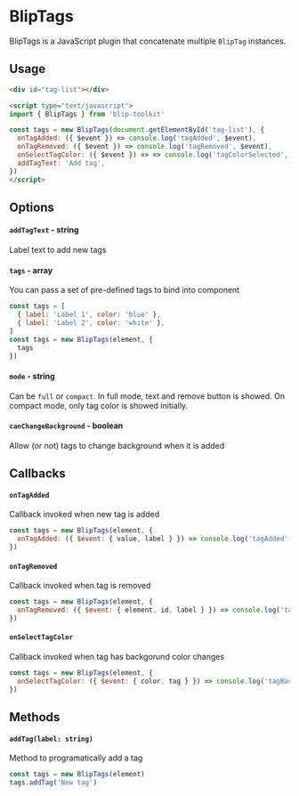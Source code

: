 # BlipTags

BlipTags is a JavaScript plugin that concatenate multiple `BlipTag` instances.

## Usage

```html
<div id="tag-list"></div>

<script type="text/javascript">
import { BlipTags } from 'blip-toolkit'

const tags = new BlipTags(document.getElementById('tag-list'), {
  onTagAdded: ({ $event }) => console.log('tagAdded', $event),
  onTagRemoved: ({ $event }) => console.log('tagRemoved', $event),
  onSelectTagColor: ({ $event }) => => console.log('tagColorSelected', $event),
  addTagText: 'Add tag',
})
</script>
```

## Options

#### `addTagText` - string

Label text to add new tags

#### `tags` - array

You can pass a set of pre-defined tags to bind into component

```javascript
const tags = [
  { label: 'Label 1', color: 'blue' },
  { label: 'Label 2', color: 'white' },
]
const tags = new BlipTags(element, {
  tags
})
```

#### `mode` - string

Can be `full` or `compact`. In full mode, text and remove button is showed. On compact mode, only tag color is showed initially.

#### `canChangeBackground` - boolean

Allow (or not) tags to change background when it is added

## Callbacks

#### `onTagAdded`

Callback invoked when new tag is added

```javascript
const tags = new BlipTags(element, {
  onTagAdded: ({ $event: { value, label } }) => console.log('tagAdded', value, label),
})
```

#### `onTagRemoved`

Callback invoked when tag is removed

```javascript
const tags = new BlipTags(element, {
  onTagRemoved: ({ $event: { element, id, label } }) => console.log('tagRemoved', element, id, label),
})
```

#### `onSelectTagColor`

Callback invoked when tag has backgorund color changes

```javascript
const tags = new BlipTags(element, {
  onSelectTagColor: ({ $event: { color, tag } }) => console.log('tagBackgroundChanged', color, tag),
})
```

## Methods

#### `addTag(label: string)`

Method to programatically add a tag

```javascript
const tags = new BlipTags(element)
tags.addTag('New tag')
```
